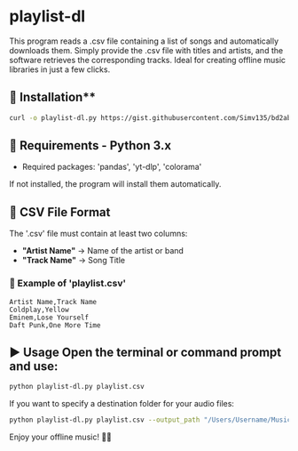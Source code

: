 # playlist-dl
This program reads a .csv file containing a list of songs and automatically downloads them. Simply provide the .csv file with titles and artists, and the software retrieves the corresponding tracks. Ideal for creating offline music libraries in just a few clicks.

## 📌 Installation**
```bash
curl -o playlist-dl.py https://gist.githubusercontent.com/Simv135/bd2ab20b1ea59c817c266536f547e8d2/raw/15fc63887cdf70b3de99460dc60ed8ba89b33af3/playlist-dl
```

## 📌 Requirements - **Python 3.x**
- Required packages: 'pandas', 'yt-dlp', 'colorama'

If not installed, the program will install them automatically.

## 📄 CSV File Format
The '.csv' file must contain at least two columns:
- **"Artist Name"** → Name of the artist or band
- **"Track Name"** → Song Title

### 📌 Example of 'playlist.csv'
```csv
Artist Name,Track Name
Coldplay,Yellow
Eminem,Lose Yourself
Daft Punk,One More Time
```

## ▶️ Usage Open the terminal or command prompt and use:
```bash
python playlist-dl.py playlist.csv
```

If you want to specify a destination folder for your audio files:
```bash
python playlist-dl.py playlist.csv --output_path "/Users/Username/Music"
```

Enjoy your offline music! 🎵🚀

